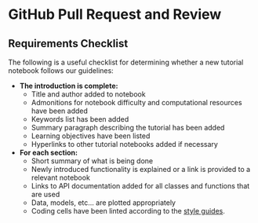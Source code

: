GitHub Pull Request and Review
==============================

Requirements Checklist
----------------------

The following is a useful checklist for determining whether a new tutorial notebook follows our guidelines:

* **The introduction is complete:**
    * Title and author added to notebook
    * Admonitions for notebook difficulty and computational resources have been added
    * Keywords list has been added
    * Summary paragraph describing the tutorial has been added
    * Learning objectives have been listed
    * Hyperlinks to other tutorial notebooks added if necessary
* **For each section:**
    * Short summary of what is being done
    * Newly introduced functionality is explained or a link is provided to a relevant notebook
    * Links to API documentation added for all classes and functions that are used
    * Data, models, etc... are plotted appropriately 
	* Coding cells have been linted according to the [style guides](https://docs.simpeg.xyz/latest/content/getting_started/contributing/code-style.html).